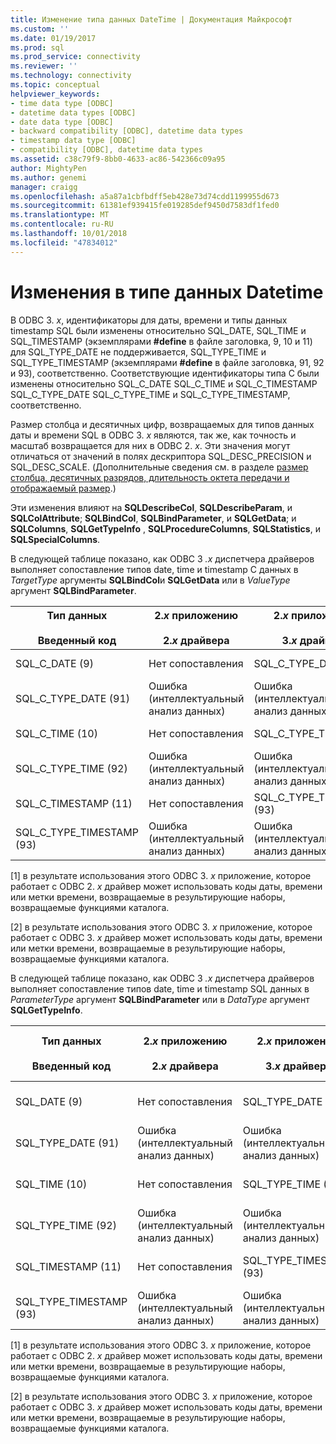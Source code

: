 ```yaml
---
title: Изменение типа данных DateTime | Документация Майкрософт
ms.custom: ''
ms.date: 01/19/2017
ms.prod: sql
ms.prod_service: connectivity
ms.reviewer: ''
ms.technology: connectivity
ms.topic: conceptual
helpviewer_keywords:
- time data type [ODBC]
- datetime data types [ODBC]
- date data type [ODBC]
- backward compatibility [ODBC], datetime data types
- timestamp data type [ODBC]
- compatibility [ODBC], datetime data types
ms.assetid: c38c79f9-8bb0-4633-ac86-542366c09a95
author: MightyPen
ms.author: genemi
manager: craigg
ms.openlocfilehash: a5a87a1cbfbdff5eb428e73d74cdd1199955d673
ms.sourcegitcommit: 61381ef939415fe019285def9450d7583df1fed0
ms.translationtype: MT
ms.contentlocale: ru-RU
ms.lasthandoff: 10/01/2018
ms.locfileid: "47834012"
---
```

# <a name="datetime-data-type-changes"></a>Изменения в типе данных Datetime
В ODBC 3. *x*, идентификаторы для даты, времени и типы данных timestamp SQL были изменены относительно SQL_DATE, SQL_TIME и SQL_TIMESTAMP (экземплярами **#define** в файле заголовка, 9, 10 и 11) для SQL_TYPE_DATE не поддерживается, SQL_TYPE_TIME и SQL_TYPE_TIMESTAMP (экземплярами **#define** в файле заголовка, 91, 92 и 93), соответственно. Соответствующие идентификаторы типа C были изменены относительно SQL_C_DATE SQL_C_TIME и SQL_C_TIMESTAMP SQL_C_TYPE_DATE SQL_C_TYPE_TIME и SQL_C_TYPE_TIMESTAMP, соответственно.  
  
 Размер столбца и десятичных цифр, возвращаемых для типов данных даты и времени SQL в ODBC 3. *x* являются, так же, как точность и масштаб возвращается для них в ODBC 2. *x*. Эти значения могут отличаться от значений в полях дескриптора SQL_DESC_PRECISION и SQL_DESC_SCALE. (Дополнительные сведения см. в разделе [размер столбца, десятичных разрядов, длительность октета передачи и отображаемый размер](../../../odbc/reference/appendixes/column-size-decimal-digits-transfer-octet-length-and-display-size.md).)  
  
 Эти изменения влияют на **SQLDescribeCol**, **SQLDescribeParam**, и **SQLColAttribute**; **SQLBindCol**, **SQLBindParameter**, и **SQLGetData**; и **SQLColumns**, **SQLGetTypeInfo** , **SQLProcedureColumns**, **SQLStatistics**, и **SQLSpecialColumns**.  
  
 В следующей таблице показано, как ODBC 3 *.x* диспетчера драйверов выполняет сопоставление типов date, time и timestamp C данных в *TargetType* аргументы **SQLBindCol**и **SQLGetData** или в *ValueType* аргумент **SQLBindParameter**.  
  
|Тип данных<br /><br /> Введенный код|2.*x* приложению<br /><br /> 2.*x* драйвера|2.*x* приложению<br /><br /> 3.*x* драйвера|3.*x* приложению<br /><br /> 2.*x* драйвера|3.*x* приложению<br /><br /> 3.*x* драйвера|  
|--------------------------------|-----------------------------------|-----------------------------------|-----------------------------------|-----------------------------------|  
|SQL_C_DATE (9)|Нет сопоставления|SQL_C_TYPE_DATE (91)|Нет сопоставления [1]|SQL_C_TYPE_DATE (91)|  
|SQL_C_TYPE_DATE (91)|Ошибка (интеллектуальный анализ данных)|Ошибка (интеллектуальный анализ данных)|SQL_C_DATE (9)|Нет сопоставления [2]|  
|SQL_C_TIME (10)|Нет сопоставления|SQL_C_TYPE_TIME (92)|Нет сопоставления [1]|SQL_C_TYPE_TIME (92)|  
|SQL_C_TYPE_TIME (92)|Ошибка (интеллектуальный анализ данных)|Ошибка (интеллектуальный анализ данных)|SQL_C_TIME (10)|Нет сопоставления [2]|  
|SQL_C_TIMESTAMP (11)|Нет сопоставления|SQL_C_TYPE_TIMESTAMP (93)|Нет сопоставления [1]|SQL_C_TYPE_TIMESTAMP (93)|  
|SQL_C_TYPE_TIMESTAMP (93)|Ошибка (интеллектуальный анализ данных)|Ошибка (интеллектуальный анализ данных)|SQL_C_TIMESTAMP (11)|Нет сопоставления [2]|  
  
 [1] в результате использования этого ODBC 3. *x* приложение, которое работает с ODBC 2. *x* драйвер может использовать коды даты, времени или метки времени, возвращаемые в результирующие наборы, возвращаемые функциями каталога.  
  
 [2] в результате использования этого ODBC 3. *x* приложение, которое работает с ODBC 3. *x* драйвер может использовать коды даты, времени или метки времени, возвращаемые в результирующие наборы, возвращаемые функциями каталога.  
  
 В следующей таблице показано, как ODBC 3 *.x* диспетчера драйверов выполняет сопоставление типов date, time и timestamp SQL данных в *ParameterType* аргумент **SQLBindParameter**  или в *DataType* аргумент **SQLGetTypeInfo**.  
  
|Тип данных<br /><br /> Введенный код|2.*x* приложению<br /><br /> 2.*x* драйвера|2.*x* приложению<br /><br /> 3.*x* драйвера|3.*x* приложению<br /><br /> 2.*x* драйвера|3.*x* приложению<br /><br /> 3.*x* драйвера|  
|--------------------------------|-----------------------------------|-----------------------------------|-----------------------------------|-----------------------------------|  
|SQL_DATE (9)|Нет сопоставления|SQL_TYPE_DATE (91)|Нет сопоставления [1]|SQL_TYPE_DATE (91)|  
|SQL_TYPE_DATE (91)|Ошибка (интеллектуальный анализ данных)|Ошибка (интеллектуальный анализ данных)|SQL_DATE (9)|Нет сопоставления [2]|  
|SQL_TIME (10)|Нет сопоставления|SQL_TYPE_TIME (92)|Нет сопоставления [1]|SQL_TYPE_TIME (92)|  
|SQL_TYPE_TIME (92)|Ошибка (интеллектуальный анализ данных)|Ошибка (интеллектуальный анализ данных)|SQL_TIME (10)|Нет сопоставления [2]|  
|SQL_TIMESTAMP (11)|Нет сопоставления|SQL_TYPE_TIMESTAMP (93)|Нет сопоставления [1]|SQL_TYPE_TIMESTAMP (93)|  
|SQL_TYPE_TIMESTAMP (93)|Ошибка (интеллектуальный анализ данных)|Ошибка (интеллектуальный анализ данных)|SQL_TIMESTAMP (11)|Нет сопоставления [2]|  
  
 [1] в результате использования этого ODBC 3. *x* приложение, которое работает с ODBC 2. *x* драйвер может использовать коды даты, времени или метки времени, возвращаемые в результирующие наборы, возвращаемые функциями каталога.  
  
 [2] в результате использования этого ODBC 3. *x* приложение, которое работает с ODBC 3. *x* драйвер может использовать коды даты, времени или метки времени, возвращаемые в результирующие наборы, возвращаемые функциями каталога.
